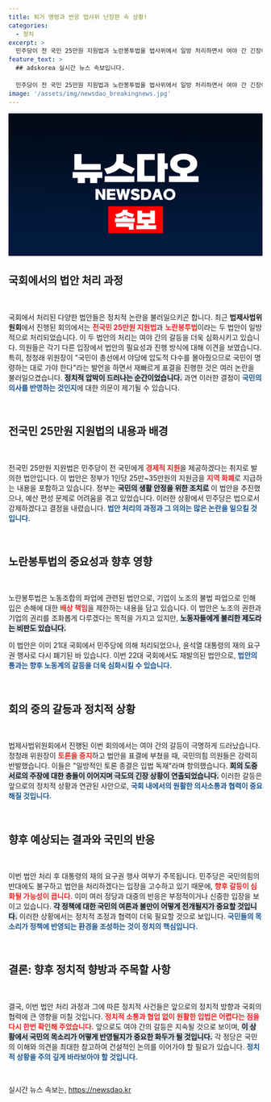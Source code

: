 ```yaml
---
title: 퇴거 명령과 반응 법사위 난장판 속 상황!
categories:
  - 정치
excerpt: >
  민주당이 전 국민 25만원 지원법과 노란봉투법을 법사위에서 일방 처리하면서 여야 간 긴장이 고조되고 있다. 국민의힘 반발에도 불구하고, 이 법안들은 본회의에 상정될 전망으로, 파장 가능성이 커 보인다.
feature_text: >
  ## adskorea 실시간 뉴스 속보입니다.

  민주당이 전 국민 25만원 지원법과 노란봉투법을 법사위에서 일방 처리하면서 여야 간 긴장이 고조되고 있다. 국민의힘 반발에도 불구하고, 이 법안들은 본회의에 상정될 전망으로, 파장 가능성이 커 보인다.
image: '/assets/img/newsdao_breakingnews.jpg'
---
```


<p><img src="/assets/img/newsdao_breakingnews.jpg" alt="adskorea 속보" /></p>

<h2 data-ke-size="size26">국회에서의 법안 처리 과정</h2>

<p data-ke-size="size16">&nbsp;</p>

<p>국회에서 처리된 다양한 법안들은 정치적 논란을 불러일으키곤 합니다. 최근 <b>법제사법위원회</b>에서 진행된 회의에서는 <b><span style="color: #ee2323;">전국민 25만원 지원법</span></b>과 <b><span style="color: #ee2323;">노란봉투법</span></b>이라는 두 법안이 일방적으로 처리되었습니다. 이 두 법안의 처리는 여야 간의 갈등을 더욱 심화시키고 있습니다. 의원들은 각기 다른 입장에서 법안의 필요성과 진행 방식에 대해 이견을 보였습니다. 특히, 정청래 위원장이 "국민이 총선에서 야당에 압도적 다수를 몰아줬으므로 국민이 명령하는 대로 가야 한다"라는 발언을 하면서 재빠르게 표결을 진행한 것은 여러 논란을 불러일으켰습니다. <b><span style="background-color: #21538527;">정치적 압박이 드러나는 순간이었습니다.</span></b> 과연 이러한 결정이 <b><span style="color: #1a5490;">국민의 의사를 반영하는 것인지</span></b>에 대한 의문이 제기될 수 있습니다.</p>

<p data-ke-size="size16">&nbsp;</p>

<h2 data-ke-size="size26">전국민 25만원 지원법의 내용과 배경</h2>

<p data-ke-size="size16">&nbsp;</p>

<p>전국민 25만원 지원법은 민주당이 전 국민에게 <b><span style="color: #ee2323;">경제적 지원</span></b>을 제공하겠다는 취지로 발의한 법안입니다. 이 법안은 정부가 1인당 25만~35만원의 지원금을 <b><span style="color: #ee2323;">지역 화폐</span></b>로 지급하는 내용을 포함하고 있습니다. 정부는 <b><span style="background-color: #21538527;">국민의 생활 안정을 위한 조치로</span></b> 이 법안을 추진했으나, 예산 편성 문제로 어려움을 겪고 있었습니다. 이러한 상황에서 민주당은 법으로서 강제하겠다고 결정을 내렸습니다. <b><span style="color: #1a5490;">법안 처리의 과정과 그 의의는 많은 논란을 일으킬 것입니다.</span></b></p>

<p data-ke-size="size16">&nbsp;</p>

<h2 data-ke-size="size26">노란봉투법의 중요성과 향후 영향</h2>

<p data-ke-size="size16">&nbsp;</p>

<p>노란봉투법은 노동조합의 파업에 관련된 법안으로, 기업이 노조의 불법 파업으로 인해 입은 손해에 대한 <b><span style="color: #ee2323;">배상 책임</span></b>을 제한하는 내용을 담고 있습니다. 이 법안은 노조의 권한과 기업의 권리를 조화롭게 다루겠다는 목적을 가지고 있지만, <b><span style="background-color: #21538527;">노동자들에게 불리한 제도라는 비판도 있습니다.</span></b></p>

<p>이 법안은 이미 21대 국회에서 민주당에 의해 처리되었으나, 윤석열 대통령의 재의 요구권 행사로 다시 폐기된 바 있습니다. 이번 22대 국회에서도 재발의된 법안으로, <b><span style="color: #1a5490;">법안의 통과는 향후 노동계의 갈등을 더욱 심화시킬 수 있습니다.</span></b></p>

<p data-ke-size="size16">&nbsp;</p>

<h2 data-ke-size="size26">회의 중의 갈등과 정치적 상황</h2>

<p data-ke-size="size16">&nbsp;</p>

<p>법제사법위원회에서 진행된 이번 회의에서는 여야 간의 갈등이 극명하게 드러났습니다. 정청래 위원장이 <b><span style="color: #ee2323;">토론을 중지</span></b>하고 법안을 표결에 부쳤을 때, 국민의힘 의원들은 강력히 반발했습니다. 이들은 "일방적인 토론 종결은 입법 독재"라며 항의했습니다. <b><span style="background-color: #21538527;">회의 도중 서로의 주장에 대한 충돌이 이어지며 극도의 긴장 상황이 연출되었습니다.</span></b> 이러한 갈등은 앞으로의 정치적 상황과 연관된 사안으로, <b><span style="color: #1a5490;">국회 내에서의 원활한 의사소통과 협력이 중요해질 것입니다.</span></b> </p>

<p data-ke-size="size16">&nbsp;</p>

<h2 data-ke-size="size26">향후 예상되는 결과와 국민의 반응</h2>

<p data-ke-size="size16">&nbsp;</p>

<p>이번 법안 처리 후 대통령의 재의 요구권 행사 여부가 주목됩니다. 민주당은 국민의힘의 반대에도 불구하고 법안을 처리하겠다는 입장을 고수하고 있기 때문에, <b><span style="color: #ee2323;">향후 갈등이 심화될 가능성이 큽니다.</span></b> 이미 여러 정당과 대중의 반응은 부정적이거나 신중한 입장을 보이고 있습니다. <b><span style="background-color: #21538527;">각 정책에 대한 국민의 여론과 불만이 어떻게 전개될지가 중요할 것입니다.</span></b> 이러한 상황에서는 정치적 조정과 협력이 더욱 필요할 것으로 보입니다. <b><span style="color: #1a5490;">국민들의 목소리가 정책에 반영되는 환경을 조성하는 것이 정치의 핵심입니다.</span></b></p>

<p data-ke-size="size16">&nbsp;</p>

<h2 data-ke-size="size26">결론: 향후 정치적 향방과 주목할 사항</h2>

<p data-ke-size="size16">&nbsp;</p>

<p>결국, 이번 법안 처리 과정과 그에 따른 정치적 사건들은 앞으로의 정치적 방향과 국회의 협력에 큰 영향을 미칠 것입니다. <b><span style="color: #ee2323;">정치적 소통과 협업 없이 원활한 입법은 어렵다는 점을 다시 한번 확인해 주었습니다.</span></b> 앞으로도 여야 간의 갈등은 지속될 것으로 보이며, <b><span style="background-color: #21538527;">이 상황에서 국민의 목소리가 어떻게 반영될지가 중요한 화두가 될 것입니다.</span></b> 각 정당은 국민의 이해와 의견을 최대한 참고하여 건설적인 논의를 이어가야 할 필요가 있습니다. <b><span style="color: #1a5490;">정치적 상황을 주의 깊게 바라보아야 할 것입니다.</span></b> </p>

<p data-ke-size="size16">&nbsp;</p>
실시간 뉴스 속보는, <a href="https://newsdao.kr" rel="dofollow">https://newsdao.kr</a>


